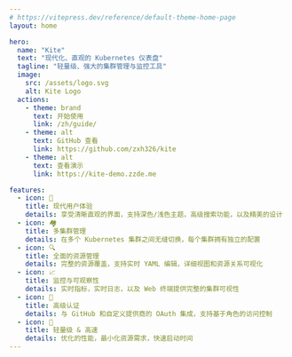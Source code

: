 ```yaml
---
# https://vitepress.dev/reference/default-theme-home-page
layout: home

hero:
  name: "Kite"
  text: "现代化、直观的 Kubernetes 仪表盘"
  tagline: "轻量级、强大的集群管理与监控工具"
  image:
    src: /assets/logo.svg
    alt: Kite Logo
  actions:
    - theme: brand
      text: 开始使用
      link: /zh/guide/
    - theme: alt
      text: GitHub 查看
      link: https://github.com/zxh326/kite
    - theme: alt
      text: 查看演示
      link: https://kite-demo.zzde.me

features:
  - icon: 🎯
    title: 现代用户体验
    details: 享受清晰直观的界面，支持深色/浅色主题，高级搜索功能，以及精美的设计
  - icon: 🏘️
    title: 多集群管理
    details: 在多个 Kubernetes 集群之间无缝切换，每个集群拥有独立的配置
  - icon: 🔍
    title: 全面的资源管理
    details: 完整的资源覆盖，支持实时 YAML 编辑，详细视图和资源关系可视化
  - icon: 📈
    title: 监控与可观察性
    details: 实时指标，实时日志，以及 Web 终端提供完整的集群可视性
  - icon: 🔐
    title: 高级认证
    details: 与 GitHub 和自定义提供商的 OAuth 集成，支持基于角色的访问控制
  - icon: 🚀
    title: 轻量级 & 高速
    details: 优化的性能，最小化资源需求，快速启动时间
---
```


